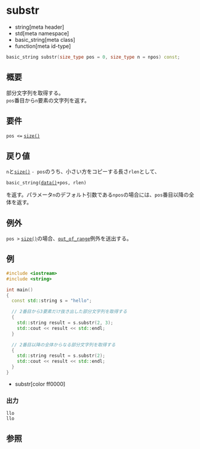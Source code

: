 # substr
* string[meta header]
* std[meta namespace]
* basic_string[meta class]
* function[meta id-type]

```cpp
basic_string substr(size_type pos = 0, size_type n = npos) const;
```

## 概要
部分文字列を取得する。  
`pos`番目から`n`要素の文字列を返す。


## 要件
`pos <=` [`size()`](size.md)


## 戻り値
`n`と[`size()`](size.md) `- pos`のうち、小さい方をコピーする長さ`rlen`として、

`basic_string(`[`data()`](data.md)`+pos, rlen)`

を返す。パラメータ`n`のデフォルト引数である`npos`の場合には、`pos`番目以降の全体を返す。


## 例外
`pos >` [`size()`](size.md)の場合、[`out_of_range`](/reference/stdexcept.md)例外を送出する。


## 例
```cpp
#include <iostream>
#include <string>

int main()
{
  const std::string s = "hello";

  // 2番目から3要素だけ抜き出した部分文字列を取得する
  {
    std::string result = s.substr(2, 3);
    std::cout << result << std::endl;
  }

  // 2番目以降の全体からなる部分文字列を取得する
  {
    std::string result = s.substr(2);
    std::cout << result << std::endl;
  }
}
```
* substr[color ff0000]

### 出力
```
llo
llo
```

## 参照


